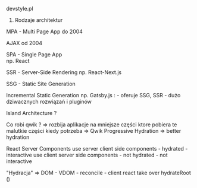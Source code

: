 devstyle.pl


1. Rodzaje architektur

MPA - Multi Page App do 2004

AJAX od 2004 

SPA - Single Page App  
	np. React

SSR - Server-Side Rendering
	np. React-Next.js

SSG - Static Site Generation

Incremental Static Generation
	np. Gatsby.js : 
		- oferuje SSG, SSR
		- dużo dziwacznych rozwiązań i pluginów

Island Architecture ?

Co robi qwik ? => rozbija aplikacje na mniejsze części ktore pobiera te malutkie części kiedy potrzeba => Qwik Progressive Hydration => better hydration

React Server Components
use server
	client side components - hydrated - interactive
use client
	server side components - not hydrated - not interactive

"Hydracja" => DOM - VDOM - reconcile - client react take over
	hydrateRoot ()